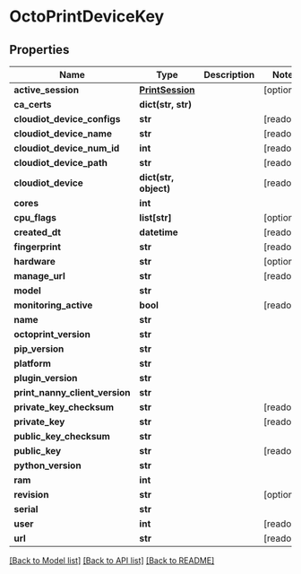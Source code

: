# OctoPrintDeviceKey


## Properties
Name | Type | Description | Notes
------------ | ------------- | ------------- | -------------
**active_session** | [**PrintSession**](PrintSession.md) |  | [optional] 
**ca_certs** | **dict(str, str)** |  | 
**cloudiot_device_configs** | **str** |  | [readonly] 
**cloudiot_device_name** | **str** |  | [readonly] 
**cloudiot_device_num_id** | **int** |  | [readonly] 
**cloudiot_device_path** | **str** |  | [readonly] 
**cloudiot_device** | **dict(str, object)** |  | [readonly] 
**cores** | **int** |  | 
**cpu_flags** | **list[str]** |  | [optional] 
**created_dt** | **datetime** |  | [readonly] 
**fingerprint** | **str** |  | [readonly] 
**hardware** | **str** |  | [optional] 
**manage_url** | **str** |  | [readonly] 
**model** | **str** |  | 
**monitoring_active** | **bool** |  | [readonly] 
**name** | **str** |  | 
**octoprint_version** | **str** |  | 
**pip_version** | **str** |  | 
**platform** | **str** |  | 
**plugin_version** | **str** |  | 
**print_nanny_client_version** | **str** |  | 
**private_key_checksum** | **str** |  | [readonly] 
**private_key** | **str** |  | [readonly] 
**public_key_checksum** | **str** |  | 
**public_key** | **str** |  | [readonly] 
**python_version** | **str** |  | 
**ram** | **int** |  | 
**revision** | **str** |  | [optional] 
**serial** | **str** |  | 
**user** | **int** |  | [readonly] 
**url** | **str** |  | [readonly] 

[[Back to Model list]](../README.md#documentation-for-models) [[Back to API list]](../README.md#documentation-for-api-endpoints) [[Back to README]](../README.md)


